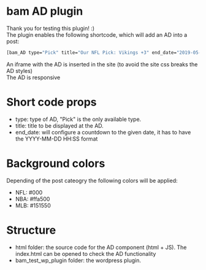 # bam AD plugin
Thank you for testing this plugin! :)<br />
The plugin enables the following shortcode, which will add an AD into a post: <br/>
```sh
[bam_AD type="Pick" title="Our NFL Pick: Vikings +3" end_date="2019-05-24 11:50" ]
```
An iframe with the AD is inserted in the site (to avoid the site css breaks the AD styles)<br/>
The AD is responsive <br />

# Short code props
- type: type of AD, "Pick" is the only available type.
- title: title to be displayed at the AD.
- end_date: will configure a countdown to the given date, it has to have the YYYY-MM-DD HH:SS format

# Background colors
Depending of the post cateogry the following colors will be applied:<br/>
- NFL: #000
- NBA: #ffa500
- MLB: #151550

# Structure
- html folder: the source code for the AD component (html + JS). The index.html can be opened to check the AD functionality<br/>
- bam_test_wp_plugin folder: the wordpress plugin.
